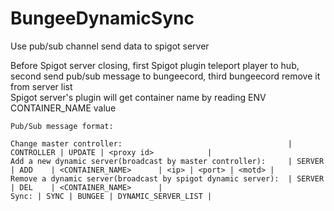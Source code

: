 # BungeeDynamicSync

Use pub/sub channel send data to spigot server  

Before Spigot server closing, first Spigot plugin teleport player to hub, second send pub/sub message to bungeecord, third bungeecord remove it from server list  
Spigot server's plugin will get container name by reading ENV CONTAINER_NAME value

```  
Pub/Sub message format:

Change master controller: 								      | CONTROLLER | UPDATE | <proxy id>            |
Add a new dynamic server(broadcast by master controller):     | SERVER     | ADD    | <CONTAINER_NAME>      | <ip> | <port> | <motd> |
Remove a dynamic server(broadcast by spigot dynamic server):  | SERVER     | DEL    | <CONTAINER_NAME>      |
Sync: | SYNC | BUNGEE | DYNAMIC_SERVER_LIST |

```  
